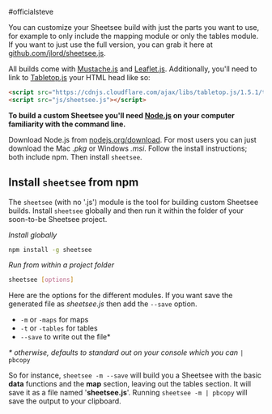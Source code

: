 #officialsteve

You can customize your Sheetsee build with just the parts you want to use, for example to only include the mapping module or only the tables module. If you want to just use the full version, you can grab it here at [github.com/jlord/sheetsee.js](https://github.com/jlord/sheetsee.js/blob/master/js/sheetsee.js).

All builds come with [Mustache.js](https://mustache.github.io) and [Leaflet.js](http://leafletjs.com). Additionally, you'll need to link to [Tabletop.js](https://github.com/jsoma/tabletop) your HTML head like so:

```HTML
<script src="https://cdnjs.cloudflare.com/ajax/libs/tabletop.js/1.5.1/tabletop.min.js"></script>
<script src="js/sheetsee.js"></script>
```

**To build a custom Sheetsee you'll need [Node.js](http://www.nodejs.org) on your computer familiarity with the command line.**

Download Node.js from [nodejs.org/download](http://nodejs.org/download). For most users you can just download the Mac _.pkg_ or Windows _.msi_. Follow the install instructions; both include npm. Then install `sheetsee`.

## Install `sheetsee` from npm
The `sheetsee` (with no '.js') module is the tool for building custom Sheetsee builds. Install `sheetsee` globally and then run it within the folder of your soon-to-be Sheetsee project.

_Install globally_

```bash
npm install -g sheetsee
```

_Run from within a project folder_

```bash
sheetsee [options]
```

Here are the options for the different modules. If you want save the generated file as _sheetsee.js_ then add the `--save` option.

- `-m` or `-maps` for maps
- `-t` or `-tables` for tables
- `--save` to write out the file*

_* otherwise, defaults to standard out on your console which you can_ `| pbcopy`

So for instance, `sheetsee -m --save` will build you a Sheetsee with the basic **data** functions and the **map** section, leaving out the tables section. It will save it as a file named '**sheetsee.js**'. Running `sheetsee -m | pbcopy` will save the output to your clipboard.
